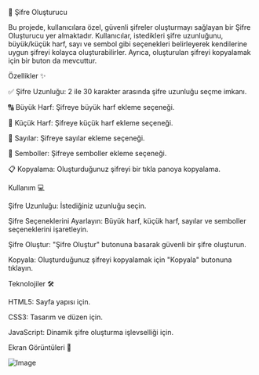 🔐 Şifre Oluşturucu

Bu projede, kullanıcılara özel, güvenli şifreler oluşturmayı sağlayan bir Şifre Oluşturucu yer almaktadır. Kullanıcılar, istedikleri şifre uzunluğunu, büyük/küçük harf, sayı ve sembol gibi seçenekleri belirleyerek kendilerine uygun şifreyi kolayca oluşturabilirler. Ayrıca, oluşturulan şifreyi kopyalamak için bir buton da mevcuttur.

Özellikler ✨

✅ Şifre Uzunluğu: 2 ile 30 karakter arasında şifre uzunluğu seçme imkanı.

🔠 Büyük Harf: Şifreye büyük harf ekleme seçeneği.

🔡 Küçük Harf: Şifreye küçük harf ekleme seçeneği.

🔢 Sayılar: Şifreye sayılar ekleme seçeneği.

💎 Semboller: Şifreye semboller ekleme seçeneği.

📋 Kopyalama: Oluşturduğunuz şifreyi bir tıkla panoya kopyalama.

Kullanım 💻

Şifre Uzunluğu: İstediğiniz uzunluğu seçin.

Şifre Seçeneklerini Ayarlayın: Büyük harf, küçük harf, sayılar ve semboller seçeneklerini işaretleyin.

Şifre Oluştur: "Şifre Oluştur" butonuna basarak güvenli bir şifre oluşturun.

Kopyala: Oluşturduğunuz şifreyi kopyalamak için "Kopyala" butonuna tıklayın.

Teknolojiler 🛠️

HTML5: Sayfa yapısı için.

CSS3: Tasarım ve düzen için.

JavaScript: Dinamik şifre oluşturma işlevselliği için.

Ekran Görüntüleri 📸


![Image](https://github.com/user-attachments/assets/a60f018f-8ba3-4b5d-8441-4823256ba3e3)
